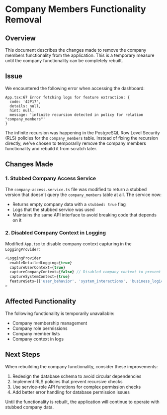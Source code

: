 # Company Members Functionality Removal

## Overview

This document describes the changes made to remove the company members functionality from the application. This is a temporary measure until the company functionality can be completely rebuilt.

## Issue

We encountered the following error when accessing the dashboard:
```
App.tsx:67 Error fetching logs for feature extraction: {
  code: '42P17', 
  details: null, 
  hint: null, 
  message: 'infinite recursion detected in policy for relation "company_members"'
}
```

The infinite recursion was happening in the PostgreSQL Row Level Security (RLS) policies for the `company_members` table. Instead of fixing the recursion directly, we've chosen to temporarily remove the company members functionality and rebuild it from scratch later.

## Changes Made

### 1. Stubbed Company Access Service

The `company-access.service.ts` file was modified to return a stubbed version that doesn't query the `company_members` table at all. The service now:

- Returns empty company data with a `stubbed: true` flag
- Logs that the stubbed service was used
- Maintains the same API interface to avoid breaking code that depends on it

### 2. Disabled Company Context in Logging

Modified `App.tsx` to disable company context capturing in the `LoggingProvider`:

```typescript
<LoggingProvider
  enableDetailedLogging={true}
  captureUserContext={true}
  captureCompanyContext={false} // Disabled company context to prevent recursion issues
  captureSystemContext={true}
  featureSets={['user_behavior', 'system_interactions', 'business_logic', 'ai_conversations', 'idea_generation']}
>
```

## Affected Functionality

The following functionality is temporarily unavailable:

- Company membership management
- Company role permissions
- Company member lists
- Company context in logs

## Next Steps

When rebuilding the company functionality, consider these improvements:

1. Redesign the database schema to avoid circular dependencies
2. Implement RLS policies that prevent recursive checks
3. Use service-role API functions for complex permission checks
4. Add better error handling for database permission issues

Until the functionality is rebuilt, the application will continue to operate with stubbed company data.
